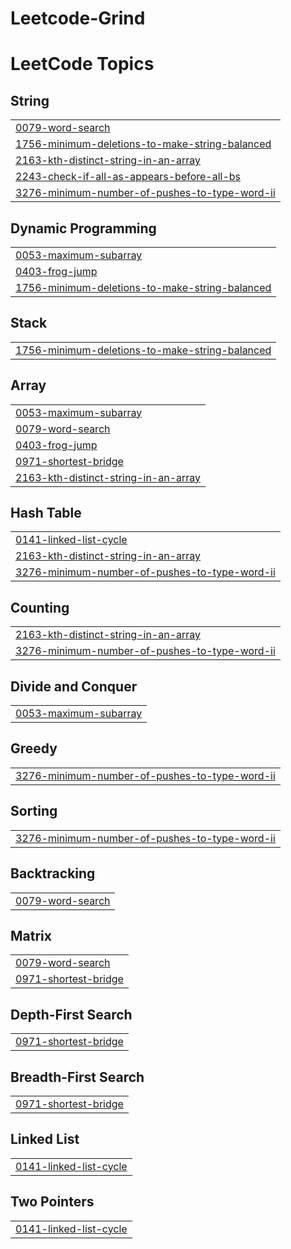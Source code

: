 # Leetcode-Grind
<!---LeetCode Topics Start-->
# LeetCode Topics
## String
|  |
| ------- |
| [0079-word-search](https://github.com/codiac1/LeetCode-Grind/tree/master/0079-word-search) |
| [1756-minimum-deletions-to-make-string-balanced](https://github.com/codiac1/LeetCode-Grind/tree/master/1756-minimum-deletions-to-make-string-balanced) |
| [2163-kth-distinct-string-in-an-array](https://github.com/codiac1/LeetCode-Grind/tree/master/2163-kth-distinct-string-in-an-array) |
| [2243-check-if-all-as-appears-before-all-bs](https://github.com/codiac1/LeetCode-Grind/tree/master/2243-check-if-all-as-appears-before-all-bs) |
| [3276-minimum-number-of-pushes-to-type-word-ii](https://github.com/codiac1/LeetCode-Grind/tree/master/3276-minimum-number-of-pushes-to-type-word-ii) |
## Dynamic Programming
|  |
| ------- |
| [0053-maximum-subarray](https://github.com/codiac1/LeetCode-Grind/tree/master/0053-maximum-subarray) |
| [0403-frog-jump](https://github.com/codiac1/LeetCode-Grind/tree/master/0403-frog-jump) |
| [1756-minimum-deletions-to-make-string-balanced](https://github.com/codiac1/LeetCode-Grind/tree/master/1756-minimum-deletions-to-make-string-balanced) |
## Stack
|  |
| ------- |
| [1756-minimum-deletions-to-make-string-balanced](https://github.com/codiac1/LeetCode-Grind/tree/master/1756-minimum-deletions-to-make-string-balanced) |
## Array
|  |
| ------- |
| [0053-maximum-subarray](https://github.com/codiac1/LeetCode-Grind/tree/master/0053-maximum-subarray) |
| [0079-word-search](https://github.com/codiac1/LeetCode-Grind/tree/master/0079-word-search) |
| [0403-frog-jump](https://github.com/codiac1/LeetCode-Grind/tree/master/0403-frog-jump) |
| [0971-shortest-bridge](https://github.com/codiac1/LeetCode-Grind/tree/master/0971-shortest-bridge) |
| [2163-kth-distinct-string-in-an-array](https://github.com/codiac1/LeetCode-Grind/tree/master/2163-kth-distinct-string-in-an-array) |
## Hash Table
|  |
| ------- |
| [0141-linked-list-cycle](https://github.com/codiac1/LeetCode-Grind/tree/master/0141-linked-list-cycle) |
| [2163-kth-distinct-string-in-an-array](https://github.com/codiac1/LeetCode-Grind/tree/master/2163-kth-distinct-string-in-an-array) |
| [3276-minimum-number-of-pushes-to-type-word-ii](https://github.com/codiac1/LeetCode-Grind/tree/master/3276-minimum-number-of-pushes-to-type-word-ii) |
## Counting
|  |
| ------- |
| [2163-kth-distinct-string-in-an-array](https://github.com/codiac1/LeetCode-Grind/tree/master/2163-kth-distinct-string-in-an-array) |
| [3276-minimum-number-of-pushes-to-type-word-ii](https://github.com/codiac1/LeetCode-Grind/tree/master/3276-minimum-number-of-pushes-to-type-word-ii) |
## Divide and Conquer
|  |
| ------- |
| [0053-maximum-subarray](https://github.com/codiac1/LeetCode-Grind/tree/master/0053-maximum-subarray) |
## Greedy
|  |
| ------- |
| [3276-minimum-number-of-pushes-to-type-word-ii](https://github.com/codiac1/LeetCode-Grind/tree/master/3276-minimum-number-of-pushes-to-type-word-ii) |
## Sorting
|  |
| ------- |
| [3276-minimum-number-of-pushes-to-type-word-ii](https://github.com/codiac1/LeetCode-Grind/tree/master/3276-minimum-number-of-pushes-to-type-word-ii) |
## Backtracking
|  |
| ------- |
| [0079-word-search](https://github.com/codiac1/LeetCode-Grind/tree/master/0079-word-search) |
## Matrix
|  |
| ------- |
| [0079-word-search](https://github.com/codiac1/LeetCode-Grind/tree/master/0079-word-search) |
| [0971-shortest-bridge](https://github.com/codiac1/LeetCode-Grind/tree/master/0971-shortest-bridge) |
## Depth-First Search
|  |
| ------- |
| [0971-shortest-bridge](https://github.com/codiac1/LeetCode-Grind/tree/master/0971-shortest-bridge) |
## Breadth-First Search
|  |
| ------- |
| [0971-shortest-bridge](https://github.com/codiac1/LeetCode-Grind/tree/master/0971-shortest-bridge) |
## Linked List
|  |
| ------- |
| [0141-linked-list-cycle](https://github.com/codiac1/LeetCode-Grind/tree/master/0141-linked-list-cycle) |
## Two Pointers
|  |
| ------- |
| [0141-linked-list-cycle](https://github.com/codiac1/LeetCode-Grind/tree/master/0141-linked-list-cycle) |
<!---LeetCode Topics End-->